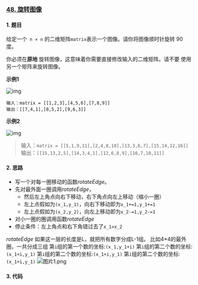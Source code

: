 ### [48. 旋转图像](https://leetcode-cn.com/problems/rotate-image/)

#### 1. 题目

给定一个` n × n` 的二维矩阵` matrix `表示一个图像。请你将图像顺时针旋转 90 度。

你必须在**原地** 旋转图像，这意味着你需要直接修改输入的二维矩阵。请不要 使用另一个矩阵来旋转图像。

**示例1**

![img](https://assets.leetcode.com/uploads/2020/08/28/mat1.jpg)

```
输入：matrix = [[1,2,3],[4,5,6],[7,8,9]]
输出：[[7,4,1],[8,5,2],[9,6,3]]
```

**示例2**

![img](https://assets.leetcode.com/uploads/2020/08/28/mat2.jpg)

> 输入：`matrix = [[5,1,9,11],[2,4,8,10],[13,3,6,7],[15,14,12,16]]`
> 输出：`[[15,13,2,5],[14,3,4,1],[12,6,8,9],[16,7,10,11]]`



#### 2. 思路

- 写一个对每一圈移动的函数$rotateEdge$。
- 先对最外面一圈调用$rotateEdge$，
  - 然后左上角点向右下移动，右下角点向左上移动（缩小一圈）
  - 左上点假如为`(x_1,y_1)`，向右下移动即为`x_1+=1,y_1+=1`
  - 左上点假如为`(x_2,y_2)`，向左上移动即为`x_2-=1,y_2-=1`
- 对小一圈的圈调用函数$rotateEdge$
- 停止条件：左上角点和右下角错过去了`x_1>x_2`

$rotateEdge$
如果这一层的长度是L，就把所有数字分成L-1组。
比如4*4的最外圈，一共分成三组
第`i`组的第一个数的坐标:`(x_1,y_1+i)`
第`i`组的第二个数的坐标:`(x_1+i,y_1)`
第`i`组的第二个数的坐标:`(x_1+i,y_1)`
第`i`组的第二个数的坐标:`(x_1+i,y_1)`
![图片1.png](https://pic.leetcode-cn.com/1637071594-GJGCaK-%E5%9B%BE%E7%89%871.png)

#### 3. 代码 

```python

```

